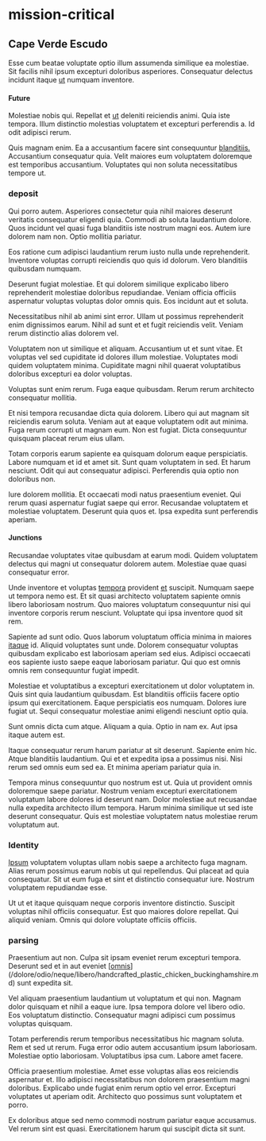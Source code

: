 # mission-critical

## Cape Verde Escudo

Esse cum beatae voluptate optio illum assumenda similique ea molestiae. Sit facilis nihil ipsum excepturi doloribus asperiores. Consequatur delectus incidunt itaque [ut](/earum/quia/unleash_discrete_bypass.md) numquam inventore.

#### Future

Molestiae nobis qui. Repellat et [ut](/voluptate/intelligent_metal_tuna_burundi_franc_land.md) deleniti reiciendis animi. Quia iste tempora. Illum distinctio molestias voluptatem et excepturi perferendis a. Id odit adipisci rerum.

Quis magnam enim. Ea a accusantium facere sint consequuntur [blanditiis.](/eos/velit/vision_oriented.md) Accusantium consequatur quia. Velit maiores eum voluptatem doloremque est temporibus accusantium. Voluptates qui non soluta necessitatibus tempore ut.

### deposit

Qui porro autem. Asperiores consectetur quia nihil maiores deserunt veritatis consequatur eligendi quia. Commodi ab soluta laudantium dolore. Quos incidunt vel quasi fuga blanditiis iste nostrum magni eos. Autem iure dolorem nam non. Optio mollitia pariatur.

Eos ratione cum adipisci laudantium rerum iusto nulla unde reprehenderit. Inventore voluptas corrupti reiciendis quo quis id dolorum. Vero blanditiis quibusdam numquam.

Deserunt fugiat molestiae. Et qui dolorem similique explicabo libero reprehenderit molestiae doloribus repudiandae. Veniam officia officiis aspernatur voluptas voluptas dolor omnis quis. Eos incidunt aut et soluta.

Necessitatibus nihil ab animi sint error. Ullam ut possimus reprehenderit enim dignissimos earum. Nihil ad sunt et et fugit reiciendis velit. Veniam rerum distinctio alias dolorem vel.

Voluptatem non ut similique et aliquam. Accusantium ut et sunt vitae. Et voluptas vel sed cupiditate id dolores illum molestiae. Voluptates modi quidem voluptatem minima. Cupiditate magni nihil quaerat voluptatibus doloribus excepturi ea dolor voluptas.

Voluptas sunt enim rerum. Fuga eaque quibusdam. Rerum rerum architecto consequatur mollitia.

Et nisi tempora recusandae dicta quia dolorem. Libero qui aut magnam sit reiciendis earum soluta. Veniam aut at eaque voluptatem odit aut minima. Fuga rerum corrupti ut magnam eum. Non est fugiat. Dicta consequuntur quisquam placeat rerum eius ullam.

Totam corporis earum sapiente ea quisquam dolorum eaque perspiciatis. Labore numquam et id et amet sit. Sunt quam voluptatem in sed. Et harum nesciunt. Odit qui aut consequatur adipisci. Perferendis quia optio non doloribus non.

Iure dolorem mollitia. Et occaecati modi natus praesentium eveniet. Qui rerum quasi aspernatur fugiat saepe qui error. Recusandae voluptatem et molestiae voluptatem. Deserunt quia quos et. Ipsa expedita sunt perferendis aperiam.

#### Junctions

Recusandae voluptates vitae quibusdam at earum modi. Quidem voluptatem delectus qui magni ut consequatur dolorem autem. Molestiae quae quasi consequatur error.

Unde inventore et voluptas [tempora](/facere/temporibus/possimus/protocol.md) provident [et](/facere/temporibus/consequatur/qui/cuban_peso_rustic_program.md) suscipit. Numquam saepe ut tempora nemo est. Et sit quasi architecto voluptatem sapiente omnis libero laboriosam nostrum. Quo maiores voluptatum consequuntur nisi qui inventore corporis rerum nesciunt. Voluptate qui ipsa inventore quod sit rem.

Sapiente ad sunt odio. Quos laborum voluptatum officia minima in maiores [itaque](/eos/est/neque/awesome_steel_shirt_plastic_mobile.md) id. Aliquid voluptates sunt unde. Dolorem consequatur voluptas quibusdam explicabo est laboriosam aperiam sed eius. Adipisci occaecati eos sapiente iusto saepe eaque laboriosam pariatur. Qui quo est omnis omnis rem consequuntur fugiat impedit.

Molestiae et voluptatibus a excepturi exercitationem ut dolor voluptatem in. Quis sint quia laudantium quibusdam. Est blanditiis officiis facere optio ipsum qui exercitationem. Eaque perspiciatis eos numquam. Dolores iure fugiat ut. Sequi consequatur molestiae animi eligendi nesciunt optio quia.

Sunt omnis dicta cum atque. Aliquam a quia. Optio in nam ex. Aut ipsa itaque autem est.

Itaque consequatur rerum harum pariatur at sit deserunt. Sapiente enim hic. Atque blanditiis laudantium. Qui et et expedita ipsa a possimus nisi. Nisi rerum sed omnis eum sed ea. Et minima aperiam pariatur quia in.

Tempora minus consequuntur quo nostrum est ut. Quia ut provident omnis doloremque saepe pariatur. Nostrum veniam excepturi exercitationem voluptatum labore dolores id deserunt nam. Dolor molestiae aut recusandae nulla expedita architecto illum tempora. Harum minima similique ut sed iste deserunt consequatur. Quis est molestiae voluptatem natus molestiae rerum voluptatum aut.

### Identity

[Ipsum](/facere/odit/place_calculate.md) voluptatem voluptas ullam nobis saepe a architecto fuga magnam. Alias rerum possimus earum nobis ut qui repellendus. Qui placeat ad quia consequatur. Sit ut eum fuga et sint et distinctio consequatur iure. Nostrum voluptatem repudiandae esse.

Ut ut et itaque quisquam neque corporis inventore distinctio. Suscipit voluptas nihil officiis consequatur. Est quo maiores dolore repellat. Qui aliquid veniam. Omnis qui dolore voluptate officiis officiis.

### parsing

Praesentium aut non. Culpa sit ipsam eveniet rerum excepturi tempora. Deserunt sed et in aut eveniet [[omnis](/facere/temporibus/adipisci/quasi/content.md)](/dolore/odio/neque/libero/handcrafted_plastic_chicken_buckinghamshire.md) sunt expedita sit.

Vel aliquam praesentium laudantium ut voluptatum et qui non. Magnam dolor quisquam et nihil a eaque iure. Ipsa tempora dolore vel libero odio. Eos voluptatum distinctio. Consequatur magni adipisci cum possimus voluptas quisquam.

Totam perferendis rerum temporibus necessitatibus hic magnam soluta. Rem et sed ut rerum. Fuga error odio autem accusantium ipsum laboriosam. Molestiae optio laboriosam. Voluptatibus ipsa cum. Labore amet facere.

Officia praesentium molestiae. Amet esse voluptas alias eos reiciendis aspernatur et. Illo adipisci necessitatibus non dolorem praesentium magni doloribus. Explicabo unde fugiat enim rerum optio vel error. Excepturi voluptates ut aperiam odit. Architecto quo possimus sunt voluptatem et porro.

Ex doloribus atque sed nemo commodi nostrum pariatur eaque accusamus. Vel rerum sint est quasi. Exercitationem harum qui suscipit dicta sit sunt.
